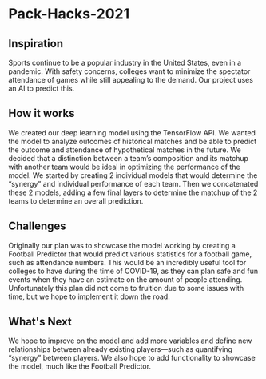 # Pack-Hacks-2021

## Inspiration

Sports continue to be a popular industry in the United States, even in a pandemic. With safety concerns, colleges want to minimize the spectator attendance of games while still appealing to the demand. Our project uses an AI to predict this.

## How it works

We created our deep learning model using the TensorFlow API. We wanted the model to analyze outcomes of historical matches and be able to predict the outcome and attendance of hypothetical matches in the future. We decided that a distinction between a team’s composition and its matchup with another team would be ideal in optimizing the performance of the model. We started by creating 2 individual models that would determine the “synergy” and individual performance of each team. Then we concatenated these 2 models, adding a few final layers to determine the matchup of the 2 teams to determine an overall prediction. 

## Challenges

Originally our plan was to showcase the model working by creating a Football Predictor that would predict various statistics for a football game, such as attendance numbers. This would be an incredibly useful tool for colleges to have during the time of COVID-19, as they can plan safe and fun events when they have an estimate on the amount of people attending. Unfortunately this plan did not come to fruition due to some issues with time, but we hope to implement it down the road.

## What's Next

We hope to improve on the model and add more variables and define new relationships between already existing players—such as quantifying “synergy” between players. We also hope to add functionality to showcase the model, much like the Football Predictor. 
